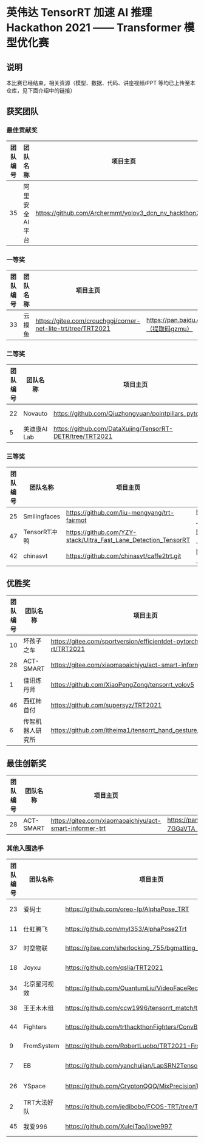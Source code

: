# 英伟达 TensorRT 加速 AI 推理 Hackathon 2021 —— Transformer 模型优化赛

## 说明

本比赛已经结束，相关资源（模型、数据、代码、讲座视频/PPT 等均已上传至本仓库，见下面介绍中的链接）

## 获奖团队

### 最佳贡献奖

|团队编号|团队名称|项目主页|百度网盘|
|-|-|-|-|
|35|阿里安全AI平台|https://github.com/Archermmt/yolov3_dcn_nv_hackthon2021|https://pan.baidu.com/s/14gyrKVsCcIRiHDBlWsPyXg（提取码8jlb）|

### 一等奖
|团队编号|团队名称|项目主页|百度网盘|
|-|-|-|-|
|33|云摸鱼|https://gitee.com/crouchggj/corner-net-lite-trt/tree/TRT2021|https://pan.baidu.com/s/1XZ7LuF8Gvv3zOIGnn9H9Bg（提取码gzmu）|

### 二等奖

|团队编号|团队名称|项目主页|百度网盘|
|-|-|-|-|
|22|Novauto|https://github.com/Qiuzhongyuan/pointpillars_pytorch_trt|https://pan.baidu.com/s/1V9-BPNp4CxNIOpoxEhkiFw（提取码t1zp）|
|5|美迪康AI Lab|https://github.com/DataXujing/TensorRT-DETR/tree/TRT2021|https://pan.baidu.com/s/1JlYyJVTt6EJUIN1_UbhQDw（提取码：dlm5）|

### 三等奖

|团队编号|团队名称|项目主页|百度网盘|
|-|-|-|-|
|25|Smilingfaces|https://github.com/liu-mengyang/trt-fairmot|https://pan.baidu.com/s/1cNBC9ZGMaeFWqwVsnC4Akw（提取码：1u0n）|
|47|TensorRT冲鸭|https://github.com/YZY-stack/Ultra_Fast_Lane_Detection_TensorRT|https://pan.baidu.com/s/1UI7zD3NMYo2icaRUvSTpBg（提取码：37ty）|
|42|chinasvt|https://github.com/chinasvt/caffe2trt.git|https://pan.baidu.com/s/1Ceyp1PlpLJ-5BezQGkgR-A（提取码：80em）|

## 优胜奖

|团队编号|团队名称|项目主页|百度网盘|
|-|-|-|-|
|10|坏孩子之车|https://gitee.com/sportversion/efficientdet-pytorch2t-tensor-rt/TRT2021|https://pan.baidu.com/s/15cS6Dn6L1psWJKK3TmcPjw（提取码：yyfx）|
|28|ACT-SMART|https://gitee.com/xiaomaoaichiyu/act-smart-informer-trt|https://pan.baidu.com/s/1DMuz1LxEzyTwcV-7GGaVTA（提取码：q86a）|
|1|佳讯炼丹师|https://github.com/XiaoPengZong/tensorrt_yolov5|https://pan.baidu.com/s/1-m8EZrqn8OzdwJiVfsbiKw（提取码：ok9y）|
|46|西红柿首付|https://github.com/supersyz/TRT2021|https://pan.baidu.com/s/1ZHpRzi60tK0YEnURbQB-_Q（提取码：s3nd）|
|6|传智机器人研究所|https://github.com/itheima1/tensorrt_hand_gesture/tree/TRT2021|https://pan.baidu.com/s/169_ks8XQBmDB5qL9URdHYA（提取码：abwd）|

## 最佳创新奖

|团队编号|团队名称|项目主页|百度网盘|
|-|-|-|-|
|28|ACT-SMART|https://gitee.com/xiaomaoaichiyu/act-smart-informer-trt|https://pan.baidu.com/s/1DMuz1LxEzyTwcV-7GGaVTA（提取码：q86a）|

### 其他入围选手

|团队编号|团队名称|项目主页|百度网盘|
|-|-|-|-|
|23|爱码士|https://github.com/oreo-lp/AlphaPose_TRT|https://pan.baidu.com/s/1Uyrv4OSUplYRIGzFyYLTLg（提取码：arab）|
|11|仕虹腾飞|https://github.com/myl353/AlphaPose2Trt|https://pan.baidu.com/s/1TlvWkYGqzqz5gWXia1uLnA（提取码：x81o）|
|37|时空物联|https://gitee.com/sherlocking_755/bgmatting_trt|https://pan.baidu.com/s/1JnFRF2hxNfi-xBeBXTZ82w（提取码：k8u3）|
|18|Joyxu|https://github.com/qslia/TRT2021|https://pan.baidu.com/s/1eL_EqbsO0SsLifkKL5j74Q（提取码：eaxz）|
|34|北京星河视效|https://github.com/QuantumLiu/VideoFaceRecog_TRT|https://pan.baidu.com/s/1ydER8wkt_VEfcFHYS6I7WA（提取码：juk3）|
|38|王王木木组|https://github.com/ccw1996/tensorrt_match/tree/TRT2021|https://pan.baidu.com/s/1mPYuwXPU1gX68dntOOw0Wg（提取码：h4xy）|
|44|Fighters|https://github.com/trthackthonFighters/ConvBert|https://pan.baidu.com/s/1SU6j6RAghe6N-5ASZS3wWQ（提取码：5car）|
|9|FromSystem|https://github.com/RobertLuobo/TRT2021-FromSystem|https://pan.baidu.com/s/1Y5FEmqeMzTVfTeyJDrEznQ（提取码：gili）|
|7|EB|https://github.com/yanchujian/LapSRN2TensorRT_TRT2021|杭https://pan.baidu.com/s/1ZjcAngqJ1RCpzEWfkUp0Fw（提取码：sstp）|
|26|YSpace|https://github.com/CryptonQQQ/MixPrecisionTrt|https://pan.baidu.com/s/1AMiI1Lg7IrtnVGuQ4PKlYw（提取码：0gtm）|
|2|TRT大法好队|https://github.com/jedibobo/FCOS-TRT/tree/TRT2021|https://pan.baidu.com/s/1egBjP41zi4ypwhBpvGL85Q（提取码：2yrj）|
|45|我爱996|https://github.com/XuleiTao/ilove997|https://pan.baidu.com/s/1Yyp4R3PZumRLOhmycS_ijA（提取码：7z0m）|




